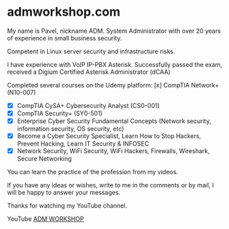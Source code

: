 # admworkshop.com

My name is Pavel, nickname ADM.
System Administrator with over 20 years of experience in small business security.

Competent in Linux server security and infrastructure risks.

I have experience with VoIP IP-PBX Asterisk. Successfully passed the exam, received a Digium Certified Asterisk Administrator (dCAA)

Completed several courses on the Udemy platform:
[x] CompTIA Network+ (N10-007)
- [x] CompTIA CySA+ Cybersecurity Analyst (CS0-001)
- [x] CompTIA Security+ (SY0-501)
- [x] Enterprise Cyber Security Fundamental Concepts (Network security, information security, OS security, etc)
- [x] Become a Cyber Security Specialist, Learn How to Stop Hackers, Prevent Hacking, Learn IT Security & INFOSEC
- [x] Network Security, WiFi Security, WiFi Hackers, Firewalls, Wireshark, Secure Networking

You can learn the practice of the profession from my videos.

If you have any ideas or wishes, write to me in the comments or by mail, I will be happy to answer your messages.

Thanks for watching my YouTube channel.

YouTube [ADM WORKSHOP](https://www.youtube.com/@admworkshop)
